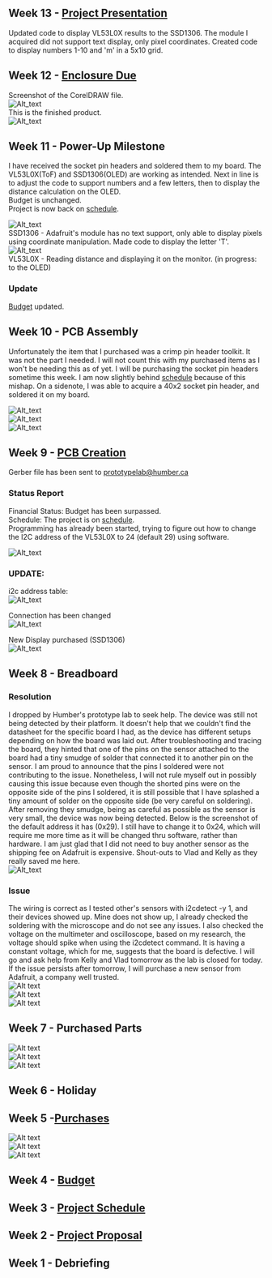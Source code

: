 ## Week 13 - [Project Presentation](https://github.com/AldousMendoza/ObstructionSensor/blob/master/ProjectDocumentation/Obstruction%20Sensor.pptx)
Updated code to display VL53L0X results to the SSD1306.
The module I acquired did not support text display, only pixel coordinates.
Created code to display numbers 1-10 and 'm' in a 5x10 grid.

## Week 12 - [Enclosure Due](https://github.com/AldousMendoza/ObstructionSensor/blob/master/ProjectDocumentation/Pi2CaseX6%20-%20Obstruction%20Sensor.cdr)
Screenshot of the CorelDRAW file.  
![Alt_text](https://github.com/AldousMendoza/ObstructionSensor/blob/master/ProjectDocumentation/Purchases/Enclosure%20SS.jpg?raw=true)  
This is the finished product.  
![Alt_text](https://github.com/AldousMendoza/ObstructionSensor/blob/master/ProjectDocumentation/Purchases/Enclosure.jpg?raw=true)

## Week 11 - Power-Up Milestone
I have received the socket pin headers and soldered them to my board.
The VL53L0X(ToF) and SSD1306(OLED) are working as intended.
Next in line is to adjust the code to support numbers and a few letters, then to display the distance calculation on the OLED.  
Budget is unchanged.  
Project is now back on [schedule](https://github.com/AldousMendoza/ObstructionSensor/blob/master/ProjectDocumentation/Project%20Schedule.mpp).

![Alt_text](https://github.com/AldousMendoza/ObstructionSensor/blob/master/ProjectDocumentation/Purchases/SSD1306%20Reading.jpg?raw=true)  
SSD1306 - Adafruit's module has no text support, only able to display pixels using coordinate manipulation. Made code to display the letter 'T'.  
![Alt_text](https://github.com/AldousMendoza/ObstructionSensor/blob/master/ProjectDocumentation/Purchases/VL53L0X%20Reading.jpg?raw=true)  
VL53L0X - Reading distance and displaying it on the monitor. (in progress: to the OLED)

### Update
[Budget](https://github.com/AldousMendoza/ObstructionSensor/blob/master/ProjectDocumentation/Budget.xlsx) updated.

## Week 10 - PCB Assembly
Unfortunately the item that I purchased was a crimp pin header toolkit.
It was not the part I needed.
I will not count this with my purchased items as I won't be needing this as of yet.
I will be purchasing the socket pin headers sometime this week.
I am now slightly behind [schedule](https://github.com/AldousMendoza/ObstructionSensor/blob/master/ProjectDocumentation/Project%20Schedule.mpp) because of this mishap.
On a sidenote, I was able to acquire a 40x2 socket pin header, and soldered it on my board.

![Alt_text](https://github.com/AldousMendoza/ObstructionSensor/blob/master/ProjectDocumentation/Purchases/PCB%20semi-soldered.jpg?raw=true)  
![Alt_text](https://github.com/AldousMendoza/ObstructionSensor/blob/master/ProjectDocumentation/Purchases/f-f%20crimp%20header.jpg?raw=true)  
![Alt_text](https://github.com/AldousMendoza/ObstructionSensor/blob/master/ProjectDocumentation/Purchases/m-m%20crimp%20header.jpg?raw=true)

## Week 9 - [PCB Creation](https://github.com/AldousMendoza/ObstructionSensor/blob/master/ProjectDocumentation/Obstruction%20Sensor%20PCB%20Sketch.fzz)
Gerber file has been sent to prototypelab@humber.ca

### Status Report
Financial Status: Budget has been surpassed.  
Schedule: The project is on [schedule](https://github.com/AldousMendoza/ObstructionSensor/blob/master/ProjectDocumentation/Project%20Schedule.mpp).  
Programming has already been started, trying to figure out how to change the I2C address of the VL53L0X to 24 (default 29) using software.  

![Alt_text](https://github.com/AldousMendoza/ObstructionSensor/blob/master/ProjectDocumentation/Obstruction%20Sensor%20PCB%20Sketch_pcb.png?raw=true)  

### UPDATE:  
i2c address table:  
![Alt_text](https://github.com/AldousMendoza/ObstructionSensor/blob/master/ProjectDocumentation/Purchases/i2cNEW.JPG?raw=true)  

Connection has been changed  
![Alt_text](https://github.com/AldousMendoza/ObstructionSensor/blob/master/ProjectDocumentation/Purchases/circuit.jpg?raw=true)  

New Display purchased (SSD1306)  
![Alt_text](https://github.com/AldousMendoza/ObstructionSensor/blob/master/ProjectDocumentation/Purchases/ssd1306.jpg?raw=true)

## Week 8 - Breadboard

### Resolution
I dropped by Humber's prototype lab to seek help.
The device was still not being detected by their platform.
It doesn't help that we couldn't find the datasheet for the specific board I had, as the device has different setups depending on how the board was laid out.
After troubleshooting and tracing the board, they hinted that one of the pins on the sensor attached to the board had a tiny smudge of solder that connected it to another pin on the sensor.
I am proud to announce that the pins I soldered were not contributing to the issue.
Nonetheless, I will not rule myself out in possibly causing this issue because even though the shorted pins were on the opposite side of the pins I soldered, it is still possible that I have splashed a tiny amount of solder on the opposite side (be very careful on soldering).
After removing they smudge, being as careful as possible as the sensor is very small, the device was now being detected.
Below is the screenshot of the default address it has (0x29).
I still have to change it to 0x24, which will require me more time as it will be changed thru software, rather than hardware.
I am just glad that I did not need to buy another sensor as the shipping fee on Adafruit is expensive.
Shout-outs to Vlad and Kelly as they really saved me here.  
![Alt_text](https://github.com/AldousMendoza/ObstructionSensor/blob/master/ProjectDocumentation/Purchases/defaultAddress.jpg?raw=true)

### Issue
The wiring is correct as I tested other's sensors with i2cdetect -y 1, and their devices showed up.
Mine does not show up, I already checked the soldering with the microscope and do not see any issues.
I also checked the voltage on the multimeter and oscilloscope, based on my research, the voltage should spike when using the i2cdetect command.
It is having a constant voltage, which for me, suggests that the board is defective.
I will go and ask help from Kelly and Vlad tomorrow as the lab is closed for today.
If the issue persists after tomorrow, I will purchase a new sensor from Adafruit, a company well trusted.  
![Alt text](https://github.com/AldousMendoza/ObstructionSensor/blob/master/ProjectDocumentation/Purchases/boardConnect.jpg?raw=true)  
![Alt text](https://github.com/AldousMendoza/ObstructionSensor/blob/master/ProjectDocumentation/Purchases/piConnect.jpg?raw=true)  
![Alt text](https://github.com/AldousMendoza/ObstructionSensor/blob/master/ProjectDocumentation/Purchases/wholeConnect.jpg?raw=true)

## Week 7 - Purchased Parts
![Alt text](https://github.com/AldousMendoza/ObstructionSensor/blob/master/ProjectDocumentation/Purchases/Display.jpg?raw=true)  
![Alt text](https://github.com/AldousMendoza/ObstructionSensor/blob/master/ProjectDocumentation/Purchases/Wires.jpg?raw=true)  
![Alt text](https://github.com/AldousMendoza/ObstructionSensor/blob/master/ProjectDocumentation/Purchases/ToF.jpg?raw=true)

## Week 6 - Holiday

## Week 5 -[Purchases](https://github.com/AldousMendoza/ObstructionSensor/blob/master/ProjectDocumentation/Purchases.docx)  
![Alt text](https://github.com/AldousMendoza/ObstructionSensor/blob/master/ProjectDocumentation/Purchases/4-Digit%207-Segment%20Display.png?raw=true)  
![Alt text](https://github.com/AldousMendoza/ObstructionSensor/blob/master/ProjectDocumentation/Purchases/Cables.png?raw=true)  
![Alt text](https://github.com/AldousMendoza/ObstructionSensor/blob/master/ProjectDocumentation/Purchases/ToF.png?raw=true)

## Week 4 - [Budget](https://github.com/AldousMendoza/ObstructionSensor/blob/master/ProjectDocumentation/Budget.xlsx)

## Week 3 - [Project Schedule](https://github.com/AldousMendoza/ObstructionSensor/blob/master/ProjectDocumentation/Project%20Schedule.mpp)

## Week 2 - [Project Proposal](https://github.com/AldousMendoza/ObstructionSensor/blob/master/ProjectDocumentation/Project%20Proposal.xlsx)

## Week 1 - Debriefing
